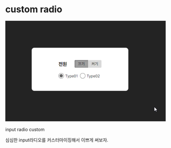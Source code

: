 # custom radio

![custom_selectbox](./custom_radio.gif)

input radio custom

심심한 input라디오를 커스터마이징해서 이쁘게 써보자.